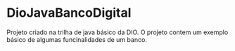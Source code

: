 # DioJavaBancoDigital

Projeto criado na trilha de java básico da DIO. O projeto contem um exemplo básico de algumas funcinalidades de um banco.
